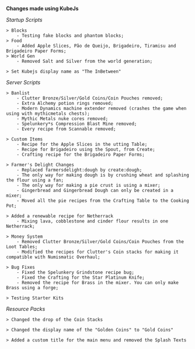 **Changes made using KubeJs**

*Startup Scripts*
  
    > Blocks  
        - Testing fake blocks and phantom blocks;  
    > Food
        - Added Apple Slices, Pão de Queijo, Brigadeiro, Tiramisu and Brigadeiro Paper Forms;
    > World Gen
        - Removed Salt and Silver from the world generation;
  
    > Set Kubejs display name as "The InBetween"


*Server Scripts*  
  
    > Banlist  
        - Clutter Bronze/Silver/Gold Coins/Coin Pouches removed;  
        - Extra Alchemy potion rings removed;  
        - Modern Dynamics machine extender removed (crashes the game when using with mythicmetals chests);  
        - Mythic Metals nuke cores removed;  
        - Spelunkery*s Compression Blast Mine removed;  
        - Every recipe from Scannable removed;  
  
    > Custom Items  
        - Recipe for the Apple Slices in the utting Table;  
        - Recipe for Brigadeiro using the Spout, from Create;  
        - Crafting recipe for the Brigadeiro Paper Forms;  
  
    > Farmer's Delight Changes  
        - Replaced farmersdelight:dough by create:dough;  
        - The only way for making dough is by crushing wheat and splashing the flour using a fan;  
        - The only way for making a pie crust is using a mixer;  
        - Gingerbread and Gingerbread Dough can only be created in a mixer;  
        - Moved all the pie recipes from the Crafting Table to the Cooking Pot;  
  
    > Added a renewable recipe for Netherrack  
        - Mixing lava, cobblestone and cinder flour results in one Netherrack;  
  
    > Money System  
        - Removed Clutter Bronze/Silver/Gold Coins/Coin Pouches from the Loot Tables;  
        - Modified the recipes for Clutter's Coin stacks for making it compatible with Numismatic Overhaul;  
  
    > Bug Fixes  
        - Fixed the Spelunkery Grindstone recipe bug;  
        - Fixed the Crafting for the Star Platinum Knife;  
        - Removed the recipe for Brass in the mixer. You can only make Brass using a forge;  
  
    > Testing Starter Kits  

*Resource Packs*  
  
    > Changed the drop of the Coin Stacks  
  
    > Changed the display name of the "Golden Coins" to "Gold Coins"  
  
    > Added a custom title for the main menu and removed the Splash Texts 

